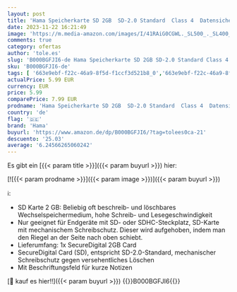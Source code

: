 ```yaml
---
layout: post
title: 'Hama Speicherkarte SD 2GB  SD-2.0 Standard  Class 4  Datensicherheit dank mechanischem Schreibschutz  Beschriftungsfeld '
date: 2023-11-22 16:21:49
image: 'https://m.media-amazon.com/images/I/41RAiG0CGWL._SL500_._SL400_.jpg'
comments: true
category: ofertas
author: 'tole.es'
slug: 'B000BGFJI6-de Hama Speicherkarte SD 2GB SD-2.0 Standard Class 4...'
sku: 'B000BGFJI6-de'
tags: [ '663e9ebf-f22c-46a9-8f5d-f1ccf3d521b8_0','663e9ebf-f22c-46a9-8f5d-f1ccf3d521b8_9201','Arborist Merchandising Root','Computer & Zubehör','Datenspeicher','Elektronik & Foto','Externe Datenspeicher','Hama','Hama Gutschein-Aktion','SecureDigital-Cards','Self Service','Shops','Special Features Stores','Speicherkarten','Top-Angebote','a4cbee59-f823-40fe-831a-7de64f655f6f_0','a4cbee59-f823-40fe-831a-7de64f655f6f_5601','hama','🇩🇪', ]
actualPrice: 5.99 EUR
currency: EUR
price: 5.99
comparePrice: 7.99 EUR
prodname: 'Hama Speicherkarte SD 2GB  SD-2.0 Standard  Class 4  Datensicherheit dank mechanischem Schreibschutz  Beschriftungsfeld '
country: 'de'
flag: '🇩🇪'
brand: 'Hama'
buyurl: 'https://www.amazon.de/dp/B000BGFJI6/?tag=tolees0ca-21'
descuento: '25.03'
average: '6.24566265060242'
---
```


Es gibt ein [{{< param title >}}]({{< param buyurl >}}) hier:

[![{{< param prodname >}}]({{< param image >}})]({{< param buyurl >}})

ℹ️:

- SD Karte 2 GB: Beliebig oft beschreib- und löschbares Wechselspeichermedium, hohe Schreib- und Lesegeschwindigkeit
- Nur geeignet für Endgeräte mit SD- oder SDHC-Steckplatz, SD-Karte mit mechanischem Schreibschutz. Dieser wird aufgehoben, indem man den Riegel an der Seite nach oben schiebt.
- Lieferumfang: 1x SecureDigital 2GB Card
- SecureDigital Card (SD), entspricht SD-2.0-Standard, mechanischer Schreibschutz gegen versehentliches Löschen
- Mit Beschriftungsfeld für kurze Notizen

[🛒 kauf es hier!!]({{< param buyurl >}})
{{<world>}}B000BGFJI6{{</world>}}
